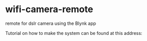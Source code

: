 # wifi-camera-remote
remote for dslr camera using the Blynk app

Tutorial on how to make the system can be found at this address:
